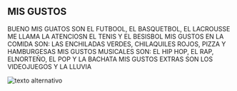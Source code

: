 ## MIS GUSTOS

BUENO MIS GUATOS SON EL FUTBOOL, EL BASQUETBOL, EL LACROUSSE ME LLAMA LA ATENCIOSN EL TENIS Y EL BESISBOL
MIS GUSTOS EN LA COMIDA SON: LAS ENCHILADAS VERDES, CHILAQUILES ROJOS, PIZZA Y HAMBURGESAS
MIS GUSTOS MUSICALES SON: EL HIP HOP, EL RAP, ELNORTEÑO, EL POP Y LA BACHATA 
MIS GUSTOS EXTRAS SON LOS VIDEOJUEGOS Y LA LLUVIA

![texto alternativo](https://etacanada.com.mx/wp-content/uploads/2020/02/jugador-lacrosse-830x553.jpg)
